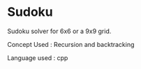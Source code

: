 # Sudoku
Sudoku solver for 6x6 or a 9x9 grid.

Concept Used : Recursion and backtracking

Language used : cpp
